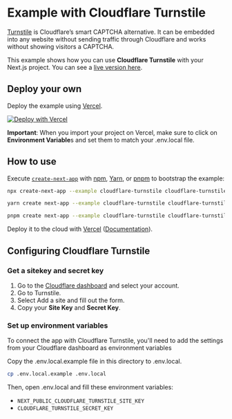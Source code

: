 # Example with Cloudflare Turnstile

[Turnstile](https://developers.cloudflare.com/turnstile/) is Cloudflare’s smart CAPTCHA alternative. It can be embedded into any website without sending traffic through Cloudflare and works without showing visitors a CAPTCHA.

This example shows how you can use **Cloudflare Turnstile** with your Next.js project. You can see a [live version here](https://with-cloudflare-turnstile.vercel.app/).

## Deploy your own

Deploy the example using [Vercel](https://vercel.com?utm_source=github&utm_medium=readme&utm_campaign=next-example).

[![Deploy with Vercel](https://vercel.com/button)](https://vercel.com/new/git/external?repository-url=https://github.com/vercel/next.js/tree/canary/examples/cloudflare-turnstile&project-name=cloudflare-turnstile&repository-name=cloudflare-turnstile)

**Important**: When you import your project on Vercel, make sure to click on **Environment Variable**s and set them to match your .env.local file.

## How to use

Execute [`create-next-app`](https://github.com/vercel/next.js/tree/canary/packages/create-next-app) with [npm](https://docs.npmjs.com/cli/init), [Yarn](https://yarnpkg.com/lang/en/docs/cli/create/), or [pnpm](https://pnpm.io) to bootstrap the example:

```bash
npx create-next-app --example cloudflare-turnstile cloudflare-turnstile-app
```

```bash
yarn create next-app --example cloudflare-turnstile cloudflare-turnstile-app
```

```bash
pnpm create next-app --example cloudflare-turnstile cloudflare-turnstile-app
```

Deploy it to the cloud with [Vercel](https://vercel.com/new?utm_source=github&utm_medium=readme&utm_campaign=next-example) ([Documentation](https://nextjs.org/docs/deployment)).

## Configuring Cloudflare Turnstile

### Get a sitekey and secret key

1. Go to the [Cloudflare dashboard](https://dash.cloudflare.com/?to=/:account/turnstile) and select your account.
2. Go to Turnstile.
3. Select Add a site and fill out the form.
4. Copy your **Site Key** and **Secret Key**.

### Set up environment variables

To connect the app with Cloudflare Turnstile, you'll need to add the settings from your Cloudflare dashboard as environment variables

Copy the .env.local.example file in this directory to .env.local.

```bash
cp .env.local.example .env.local
```

Then, open .env.local and fill these environment variables:

- `NEXT_PUBLIC_CLOUDFLARE_TURNSTILE_SITE_KEY`
- `CLOUDFLARE_TURNSTILE_SECRET_KEY`
